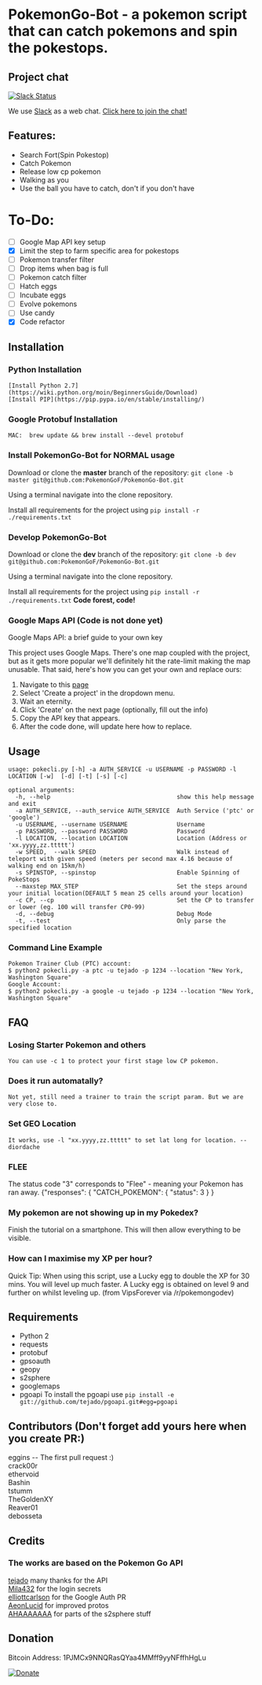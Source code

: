 # PokemonGo-Bot - a pokemon script that can catch pokemons and spin the pokestops.

## Project chat

[![Slack Status](https://pokemongo-bot.herokuapp.com/badge.svg)](https://pokemongo-bot.herokuapp.com)

We use [Slack](https://slack.com) as a web chat. [Click here to join the chat!](https://pokemongo-bot.herokuapp.com)

## Features:
 * Search Fort(Spin Pokestop)
 * Catch Pokemon
 * Release low cp pokemon
 * Walking as you
 * Use the ball you have to catch, don't if you don't have

# To-Do:
- [ ] Google Map API key setup
- [x] Limit the step to farm specific area for pokestops
- [ ] Pokemon transfer filter
- [ ] Drop items when bag is full
- [ ] Pokemon catch filter
- [ ] Hatch eggs
- [ ] Incubate eggs
- [ ] Evolve pokemons
- [ ] Use candy
- [x] Code refactor

## Installation

### Python Installation
    [Install Python 2.7](https://wiki.python.org/moin/BeginnersGuide/Download)
    [Install PIP](https://pip.pypa.io/en/stable/installing/)

### Google Protobuf Installation
    MAC:  brew update && brew install --devel protobuf

### Install PokemonGo-Bot for NORMAL usage

Download or clone the **master** branch of the repository: `git clone -b master git@github.com:PokemonGoF/PokemonGo-Bot.git`

Using a terminal navigate into the clone repository.

Install all requirements for the project using `pip install -r ./requirements.txt`

### Develop PokemonGo-Bot

Download or clone the **dev** branch of the repository: `git clone -b dev git@github.com:PokemonGoF/PokemonGo-Bot.git `

Using a terminal navigate into the clone repository.

Install all requirements for the project using `pip install -r ./requirements.txt`
**Code forest, code!**

### Google Maps API (Code is not done yet)


Google Maps API: a brief guide to your own key

This project uses Google Maps. There's one map coupled with the project, but as it gets more popular we'll definitely hit the rate-limit making the map unusable. That said, here's how you can get your own and replace ours:

1. Navigate to this [page](https://console.developers.google.com/flows/enableapi?apiid=maps_backend,geocoding_backend,directions_backend,distance_matrix_backend,elevation_backend,places_backend&keyType=CLIENT_SIDE&reusekey=true)
2. Select 'Create a project' in the dropdown menu.
3. Wait an eternity.
4. Click 'Create' on the next page (optionally, fill out the info)
5. Copy the API key that appears.
6. After the code done, will update here how to replace.

## Usage
    usage: pokecli.py [-h] -a AUTH_SERVICE -u USERNAME -p PASSWORD -l LOCATION [-w]  [-d] [-t] [-s] [-c]

    optional arguments:
      -h, --help                                    show this help message and exit
      -a AUTH_SERVICE, --auth_service AUTH_SERVICE  Auth Service ('ptc' or 'google')
      -u USERNAME, --username USERNAME              Username
      -p PASSWORD, --password PASSWORD              Password
      -l LOCATION, --location LOCATION              Location (Address or 'xx.yyyy,zz.ttttt')
      -w SPEED,  --walk SPEED                       Walk instead of teleport with given speed (meters per second max 4.16 because of walking end on 15km/h)
      -s SPINSTOP, --spinstop                       Enable Spinning of PokeStops
      --maxstep MAX_STEP                            Set the steps around your initial location(DEFAULT 5 mean 25 cells around your location)
      -c CP, --cp                                   Set the CP to transfer or lower (eg. 100 will transfer CP0-99)
      -d, --debug                                   Debug Mode
      -t, --test                                    Only parse the specified location


### Command Line Example
    Pokemon Trainer Club (PTC) account:
    $ python2 pokecli.py -a ptc -u tejado -p 1234 --location "New York, Washington Square"
    Google Account:
    $ python2 pokecli.py -a google -u tejado -p 1234 --location "New York, Washington Square"

## FAQ

### Losing Starter Pokemon and others
    You can use -c 1 to protect your first stage low CP pokemon.
### Does it run automatally?
    Not yet, still need a trainer to train the script param. But we are very close to.
### Set GEO Location
    It works, use -l "xx.yyyy,zz.ttttt" to set lat long for location. -- diordache
### FLEE
   The status code "3" corresponds to "Flee" - meaning your Pokemon has ran away.
   {"responses": { "CATCH_POKEMON": { "status": 3 } }
### My pokemon are not showing up in my Pokedex?
   Finish the tutorial on a smartphone. This will then allow everything to be visible.
### How can I maximise my XP per hour?
Quick Tip: When using this script, use a Lucky egg to double the XP for 30 mins. You will level up much faster. A Lucky egg is obtained on level 9 and further on whilst leveling up. (from VipsForever via /r/pokemongodev)



## Requirements
 * Python 2
 * requests
 * protobuf
 * gpsoauth
 * geopy
 * s2sphere
 * googlemaps
 * pgoapi
To install the pgoapi use `pip install -e git://github.com/tejado/pgoapi.git#egg=pgoapi` 


## Contributors (Don't forget add yours here when you create PR:)
eggins -- The first pull request :)  
crack00r  
ethervoid  
Bashin  
tstumm  
TheGoldenXY  
Reaver01  
debosseta

## Credits
### The works are based on the Pokemon Go API
[tejado](https://github.com/tejado) many thanks for the API  
[Mila432](https://github.com/Mila432/Pokemon_Go_API) for the login secrets  
[elliottcarlson](https://github.com/elliottcarlson) for the Google Auth PR  
[AeonLucid](https://github.com/AeonLucid/POGOProtos) for improved protos  
[AHAAAAAAA](https://github.com/AHAAAAAAA/PokemonGo-Map) for parts of the s2sphere stuff


## Donation

Bitcoin Address:  1PJMCx9NNQRasQYaa4MMff9yyNFffhHgLu

[![Donate](https://www.paypalobjects.com/en_US/i/btn/btn_donateCC_LG.gif)](https://www.paypal.com/cgi-bin/webscr?cmd=_s-xclick&hosted_button_id=WQUXDC54W6EVY)
